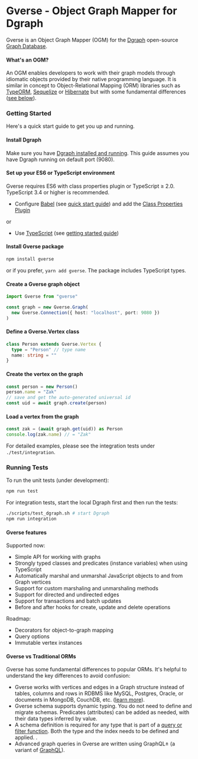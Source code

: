 # Gverse - Object Graph Mapper for Dgraph

Gverse is an Object Graph Mapper (OGM) for the [Dgraph](dgraph.io) open-source [Graph Database](https://en.wikipedia.org/wiki/Graph_database).

#### What's an OGM?

An OGM enables developers to work with their graph models through idiomatic objects provided by their native programming language. It is similar in concept to Object-Relational Mapping (ORM) libraries such as [TypeORM](typeorm.io), [Sequelize](http://docs.sequelizejs.com/) or [Hibernate](https://hibernate.org/) but with some fundamental differences ([see below](#gverse-vs-traditional-orms)).

### Getting Started

Here's a quick start guide to get you up and running.

#### Install Dgraph

Make sure you have [Dgraph installed and running](https://docs.dgraph.io/get-started). This guide assumes you have Dgraph running on default port (9080).

#### Set up your ES6 or TypeScript environment

Gverse requires ES6 with class properties plugin or TypeScript ≥ 2.0. TypeScript 3.4 or higher is recommended.

- Configure [Babel](https://babel.org) (see [quick start guide](https://www.robinwieruch.de/minimal-node-js-babel-setup/)) and add the [Class Properties Plugin](https://babeljs.io/docs/en/babel-plugin-proposal-class-properties)

or

- Use [TypeScript](https://www.typescriptlang.org/docs/tutorial.html) (see [getting started guide](https://levelup.gitconnected.com/typescript-quick-start-guide-7257c2b71538))

#### Install Gverse package

```sh
npm install gverse
```

or if you prefer, `yarn add gverse`. The package includes TypeScript types.

#### Create a Gverse graph object

```typescript
import Gverse from "gverse"

const graph = new Gverse.Graph(
  new Gverse.Connection({ host: "localhost", port: 9080 })
)
```

#### Define a Gverse.Vertex class

```typescript
class Person extends Gverse.Vertex {
  type = "Person" // type name
  name: string = ""
}
```

#### Create the vertex on the graph

```typescript
const person = new Person()
person.name = "Zak"
// save and get the auto-generated universal id
const uid = await graph.create(person)
```

#### Load a vertex from the graph

```typescript
const zak = (await graph.get(uid)) as Person
console.log(zak.name) // = "Zak"
```

For detailed examples, please see the integration tests under `./test/integration`.

### Running Tests

To run the unit tests (under development):

```sh
npm run test
```

For integration tests, start the local Dgraph first and then run the tests:

```sh
./scripts/test_dgraph.sh # start Dgraph
npm run integration
```

#### Gverse features

Supported now:

- Simple API for working with graphs
- Strongly typed classes and predicates (instance variables) when using TypeScript
- Automatically marshal and unmarshal JavaScript objects to and from Graph vertices
- Support for custom marshaling and unmarshaling methods
- Support for directed and undirected edges
- Support for transactions and batch updates
- Before and after hooks for create, update and delete operations

Roadmap:

- Decorators for object-to-graph mapping
- Query options
- Immutable vertex instances

#### Gverse vs Traditional ORMs

Gverse has some fundamental differences to popular ORMs. It's helpful to understand the key differences to avoid confusion:

- Gverse works with vertices and edges in a Graph structure instead of tables, columns and rows in RDBMS like MySQL, Postgres, Oracle, or documents in MongoDB, CouchDB, etc. ([learn more](https://docs.dgraph.io/query-language/)).
- Gverse schema supports dynamic typing. You do not need to define and migrate schemas. Predicates (attributes) can be added as needed, with their data types inferred by value.
- A schema definition is required for any type that is part of a [query or filter function](https://docs.dgraph.io/query-language/#schema). Both the type and the index needs to be defined and applied. .
- Advanced graph queries in Gverse are written using GraphQL± (a variant of [GraphQL](graphql.org)).
